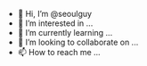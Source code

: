 - 👋 Hi, I’m @seoulguy
- 👀 I’m interested in ...
- 🌱 I’m currently learning ...
- 💞️ I’m looking to collaborate on ...
- 📫 How to reach me ...

<!---
seoulguy/seoulguy is a ✨ special ✨ repository because its `README.md` (this file) appears on your GitHub profile.
You can click the Preview link to take a look at your changes.
--->
